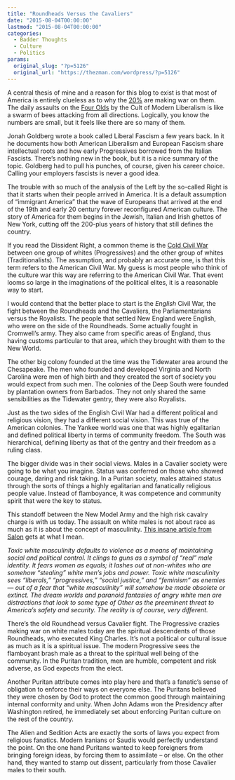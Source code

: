 ```yaml
---
title: "Roundheads Versus the Cavaliers"
date: "2015-08-04T00:00:00"
lastmod: "2015-08-04T00:00:00"
categories:
  - Badder Thoughts
  - Culture
  - Politics
params:
  original_slug: "?p=5126"
  original_url: "https://thezman.com/wordpress/?p=5126"
---
```


A central thesis of mine and a reason for this blog to exist is that
most of America is entirely clueless as to why the <a
href="http://www.gallup.com/poll/180452/liberals-record-trail-conservatives.aspx"
rel="noopener" target="_blank">20%</a> are making war on them. The daily
assaults on the <a
href="https://www.asian-studies.org/eaa/10-3%20Supplemental/Handout-3.pdf"
rel="noopener" target="_blank">Four Olds</a> by the Cult of Modern
Liberalism is like a swarm of bees attacking from all directions.
Logically, you know the numbers are small, but it feels like there are
so many of them.

Jonah Goldberg wrote a book called Liberal Fascism a few years back. In
it he documents how both American Liberalism and European Fascism share
intellectual roots and how early Progressives borrowed from the Italian
Fascists. There’s nothing new in the book, but it is a nice summary of
the topic. Goldberg had to pull his punches, of course, given his career
choice. Calling your employers fascists is never a good idea.

The trouble with so much of the analysis of the Left by the so-called
Right is that it starts when their people arrived in America. It is a
default assumption of “immigrant America” that the wave of Europeans
that arrived at the end of the 19th and early 20 century forever
reconfigured American culture. The story of America for them begins in
the Jewish, Italian and Irish ghettos of New York, cutting off the
200-plus years of history that still defines the country.

If you read the Dissident Right, a common theme is the <a
href="http://www.vdare.com/articles/the-cold-civil-war-two-groups-of-whites-fighting-over-america-with-minorities-on-the-sidelines"
rel="noopener" target="_blank">Cold Civil War</a> between one group of
whites (Progressives) and the other group of whites (Traditionalists).
The assumption, and probably an accurate one, is that this term refers
to the American Civil War. My guess is most people who think of the
culture war this way are referring to the American Civil War. That event
looms so large in the imaginations of the political elites, it is a
reasonable way to start.

I would contend that the better place to start is the *English* Civil
War, the fight between the Roundheads and the Cavaliers, the
<span class="_Tgc">Parliamentarians</span> versus the Royalists. The
people that settled New England were English, who were on the side of
the Roundheads. Some actually fought in Cromwell’s army. They also came
from specific areas of England, thus having customs particular to that
area, which they brought with them to the New World.

The other big colony founded at the time was the Tidewater area around
the Chesapeake. The men who founded and developed Virginia and North
Carolina were men of high birth and they created the sort of society you
would expect from such men. The colonies of the Deep South were founded
by plantation owners from Barbados. They not only shared the same
sensibilities as the Tidewater gentry, they were also Royalists.

Just as the two sides of the English Civil War had a different political
and religious vision, they had a different social vision. This was true
of the American colonies. The Yankee world was one that was highly
egalitarian and defined political liberty in terms of community freedom.
The South was hierarchical, defining liberty as that of the gentry and
their freedom as a ruling class.

The bigger divide was in their social views. Males in a Cavalier society
were going to be what you imagine. Status was conferred on those who
showed courage, daring and risk taking. In a Puritan society, males
attained status through the sorts of things a highly egalitarian and
fanatically religious people value. Instead of flamboyance, it was
competence and community spirit that were the key to status.

This standoff between the New Model Army and the high risk cavalry
charge is with us today. The assault on white males is not about race as
much as it is about the concept of masculinity. <a
href="http://www.salon.com/2015/08/02/dear_white_america_your_toxic_masculinity_is_killing_you/?utm_source=twitter&amp;utm_medium=socialflow"
rel="noopener" target="_blank">This insane article from Salon</a> gets
at what I mean.

*Toxic white masculinity defaults to violence as a means of maintaining
social and political control. It clings to guns as a symbol of “real”
male identity. It fears women as equals; it lashes out at non-whites who
are somehow “stealing” white men’s jobs and power. Toxic white
masculinity sees “liberals,” “progressives,” “social justice,” and
“feminism” as enemies — out of a fear that “white masculinity” will
somehow be made obsolete or extinct. The dream worlds and paranoid
fantasies of angry white men are distractions that look to some type of
Other as the preeminent threat to America’s safety and security. The
reality is of course, very different.*

There’s the old Roundhead versus Cavalier fight. The Progressive crazies
making war on white males today are the spiritual descendents of those
Roundheads, who executed King Charles. It’s not a political or cultural
issue as much as it is a spiritual issue. The modern Progressive sees
the flamboyant brash male as a threat to the spiritual well being of the
community. In the Puritan tradition, men are humble, competent and risk
adverse, as God expects from the elect.

Another Puritan attribute comes into play here and that’s a fanatic’s
sense of obligation to enforce their ways on everyone else. The Puritans
believed they were chosen by God to protect the common good through
maintaining internal conformity and unity. When John Adams won the
Presidency after Washington retired, he immediately set about enforcing
Puritan culture on the rest of the country.

The Alien and Sedition Acts are exactly the sorts of laws you expect
from religious fanatics. Modern Iranians or Saudis would perfectly
understand the point. On the one hand Puritans wanted to keep foreigners
from bringing foreign ideas, by forcing them to assimilate – or else. On
the other hand, they wanted to stamp out dissent, particularly from
those Cavalier males to their south.
